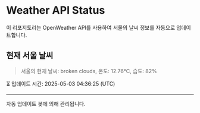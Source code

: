 
# Weather API Status

이 리포지토리는 OpenWeather API를 사용하여 서울의 날씨 정보를 자동으로 업데이트합니다.

## 현재 서울 날씨
> 서울의 현재 날씨: broken clouds, 온도: 12.76°C, 습도: 82%

⏳ 업데이트 시간: 2025-05-03 04:36:25 (UTC)

---
자동 업데이트 봇에 의해 관리됩니다.
